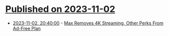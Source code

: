 # [Published on 2023-11-02](index.md)

* [2023-11-02, 20:40:00](https://news.slashdot.org/story/23/11/02/208257/max-removes-4k-streaming-other-perks-from-ad-free-plan?utm_source=rss1.0mainlinkanon&utm_medium=feed) - [Max Removes 4K Streaming, Other Perks From Ad-Free Plan](https://news.slashdot.org/story/23/11/02/208257/max-removes-4k-streaming-other-perks-from-ad-free-plan?utm_source=rss1.0mainlinkanon&utm_medium=feed)
